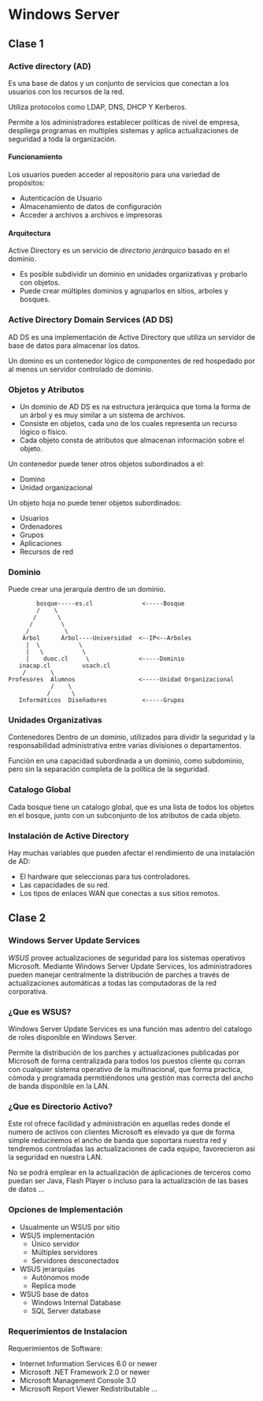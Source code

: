 # Windows Server

## Clase 1

### Active directory (AD)

Es una base de datos y un conjunto de servicios que conectan a los usuarios con los recursos de la red.

Utiliza protocolos como LDAP, DNS, DHCP Y Kerberos.

Permite a los administradores establecer políticas de nivel de empresa, despliega programas en multiples sistemas y aplica actualizaciones de seguridad a toda la organización.

#### Funcionamiento

Los usuarios pueden acceder al repositorio para una variedad de propósitos:
- Autenticación de Usuario
- Almacenamiento de datos de configuración
- Acceder a archivos a archivos e impresoras

#### Arquitectura

Active Directory es un servicio de *directorio jerárquico* basado en el dominio.

- Es posible subdividir un dominio en unidades organizativas y probarlo con objetos.
- Puede crear múltiples dominios y agruparlos en sitios, arboles y bosques.

### Active Directory Domain Services (AD DS)

AD DS es una implementación de Active Directory que utiliza un servidor de base de datos para almacenar los datos.

Un domino es un contenedor lógico de componentes de red hospedado por al menos un servidor controlado de dominio.

### Objetos y Atributos
- Un dominio de AD DS es na estructura jerárquica que toma la forma de un árbol y es muy similar a un sistema de archivos.
- Consiste en objetos, cada uno de los cuales representa un recurso lógico o físico.
- Cada objeto consta de atributos que almacenan información sobre el objeto.

Un contenedor puede tener otros objetos subordinados a el:
- Domino
- Unidad organizacional

Un objeto hoja no puede tener objetos subordinados:
- Usuarios
- Ordenadores
- Grupos
- Aplicaciones
- Recursos de red

### Dominio
Puede crear una jerarquía dentro de un dominio.

```
        bosque-----es.cl              <-----Bosque
        /    \
       /      \
      /        \
     /          \
    Árbol      Árbol----Universidad  <--IP<--Arboles
     |  \           \
     |   \           \
     |    duoc.cl     \              <-----Dominio
   inacap.cl         usach.cl
    /       \
Profesores  Alumnos                  <-----Unidad Organizacional
            /    \
           /      \
   Informáticos  Diseñadores          <-----Grupos

```

### Unidades Organizativas

Contenedores  Dentro de un dominio, utilizados para dividir la seguridad y la responsabilidad administrativa entre varias divisiones o departamentos.

Función en una capacidad subordinada a un dominio, como subdominio, pero sin la separación completa de la política de la seguridad.

### Catalogo Global

Cada bosque tiene un catalogo global, que es una lista de todos los objetos en el bosque, junto con un subconjunto de los atributos de cada objeto.

### Instalación de Active Directory

Hay muchas variables que pueden afectar el rendimiento de una instalación de AD:
 - El hardware que seleccionas para tus controladores.
 - Las capacidades de su red.
 - Los tipos de enlaces WAN que conectas a sus sitios remotos.


## Clase 2

### Windows Server Update Services
*WSUS* provee actualizaciones de seguridad para los sistemas operativos Microsoft. Mediante Windows Server Update Services, los administradores pueden manejar centralmente la distribución de parches a través de actualizaciones automáticas a todas las computadoras de la red corporativa.

### ¿Que es WSUS?
Windows Server Update Services es una función mas adentro del catalogo de roles disponible en Windows Server.

Permite la distribución de los parches y actualizaciones publicadas por Microsoft de forma centralizada para todos los puestos cliente qu corran con cualquier sistema operativo de la multinacional, que forma practica, cómoda y programada permitiéndonos una gestión mas correcta del ancho de banda disponible en la LAN.

### ¿Que es Directorio Activo?
Este rol ofrece facilidad y administración en aquellas redes donde el numero de activos con clientes Microsoft es elevado ya que de forma simple reduciremos el ancho de banda que soportara nuestra red y tendremos controladas las actualizaciones de cada equipo, favorecieron asi la seguridad en nuestra LAN.

No se podrá emplear en la actualización de aplicaciones de terceros como puedan ser Java, Flash Player o incluso para la actualización de las bases de datos ...

### Opciones de Implementación
- Usualmente un WSUS por sitio
- WSUS implementación
	- Único servidor
	- Múltiples servidores
	- Servidores desconectados
- WSUS jerarquías
	- Autónomos mode
	- Replica mode
- WSUS base de datos
	- Windows Internal Database
	- SQL Server database

### Requerimientos de Instalacion
Requerimientos de Software:
- Internet Information Services 6.0 or newer
- Microsoft .NET Framework 2.0 or newer
- Microsoft Management Console 3.0
- Microsoft Report Viewer Redistributable
...
